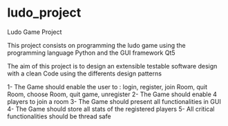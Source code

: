 # ludo_project
Ludo Game Project

This project consists on programming the ludo game using the programming language Python and the  GUI framework Qt5

The aim of this project is to design an extensible testable software design with a clean Code using the differents design patterns

1- The Game should enable the user to : login, register, join Room, quit Room, choose Room, quit game, unregister
2- The Game should enable 4 players to join a room
3- The Game should present all functionalities in GUI
4- The Game should store all stats of the registered players
5- All critical functionalities should be thread safe
